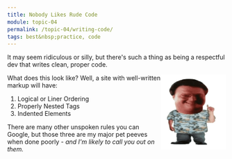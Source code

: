 ```yaml
---
title: Nobody Likes Rude Code
module: topic-04
permalink: /topic-04/writing-code/
tags: best&nbsp;practice, code
---
```


<div class="divider-heading"></div>

<div class="row">
  <p>It may seem ridiculous or silly, but there's such a thing as being a respectful dev that writes clean, proper code.</p>

  <img src="../img/nedry.gif" alt="Dennis Nedry gif from Jurassic Park" title="Ah ah ah!" style="float: right; width: 150px; margin-top: 0;" />

  <p>What does this look like? Well, a site with well-written markup will have:</p>

  <ol>
    <li>Logical or Liner Ordering</li>
    <li>Properly Nested Tags</li>
    <li>Indented Elements</li>
  </ol>

  <p>There are many other unspoken rules you can Google, but those three are my major pet peeves when done poorly - <i>and I'm likely to call you out on them.</i></p>
</div>
